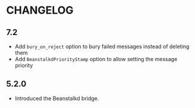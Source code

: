 CHANGELOG
=========

7.2
---

 * Add `bury_on_reject` option to bury failed messages instead of deleting them
 * Add `BeanstalkdPriorityStamp` option to allow setting the message priority

5.2.0
-----

 * Introduced the Beanstalkd bridge.
